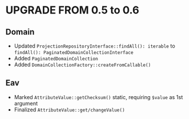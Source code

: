 # UPGRADE FROM 0.5 to 0.6

## Domain

- Updated `ProjectionRepositoryInterface::findAll(): iterable` to `findAll(): PaginatedDomainCollectionInterface`
- Added `PaginatedDomainCollection`
- Added `DomainCollectionFactory::createFromCallable()`

## Eav

- Marked `AttributeValue::getChecksum()` static, requiring `$value` as 1st argument
- Finalized `AttributeValue::get/changeValue()`
